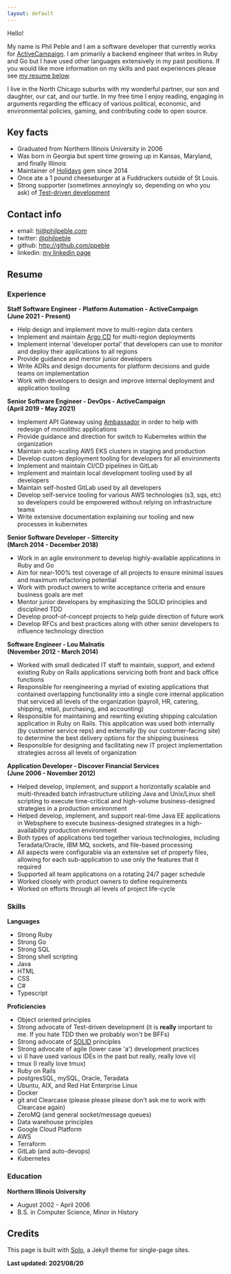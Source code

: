 ```yaml
---
layout: default
---
```


Hello!

My name is Phil Peble and I am a software developer that currently works for <a href='http://www.activecampaign.com'>ActiveCampaign</a>. I am primarily a backend engineer that writes in Ruby and Go but I have used other languages extensively in my past positions. If you would like more information on my skills and past experiences please see <a href='#resume'>my resume below</a>.

I live in the North Chicago suburbs with my wonderful partner, our son and daughter, our cat, and our turtle. In my free time I enjoy reading, engaging in arguments regarding the efficacy of various political, economic, and environmental policies, gaming, and contributing code to open source.

## Key facts

* Graduated from Northern Illinois University in 2006
* Was born in Georgia but spent time growing up in Kansas, Maryland, and finally Illinois
* Maintainer of <a href='http://github.com/holidays/holidays'>Holidays</a> gem since 2014
* Once ate a 1 pound cheeseburger at a Fuddruckers outside of St Louis.
* Strong supporter (sometimes annoyingly so, depending on who you ask) of <a href='https://en.wikipedia.org/wiki/Test-driven_development'>Test-driven development</a>

## Contact info

* email: <a href='mailto:hi@philpeble.com'>hi@philpeble.com</a>
* twitter: <a href='https://twitter.com/philpeble'>@philpeble</a>
* github: <a href='https://github.com/ppeble'>http://github.com/ppeble</a>
* linkedin: <a href='https://www.linkedin.com/in/phil-peble-9748974a/'>my linkedin page</a>

## Resume

<a name="resume"></a>

### Experience

<strong>Staff Software Engineer - Platform Automation - ActiveCampaign</strong><br/>
<strong>(June 2021 - Present)</strong>

<ul>
  <li>Help design and implement move to multi-region data centers</li>
  <li>Implement and maintain <a href='https://argoproj.github.io/argo-cd/'>Argo CD</a> for multi-region deployments</li>
  <li>Implement internal 'developer portal' that developers can use to monitor and deploy their applications to all regions</li>
  <li>Provide guidance and mentor junior developers</li>
  <li>Write ADRs and design documents for platform decisions and guide teams on implementation</li>
  <li>Work with developers to design and improve internal deployment and application tooling</li>
</ul>

<strong>Senior Software Engineer - DevOps - ActiveCampaign</strong><br/>
<strong>(April 2019 - May 2021)</strong>

<ul>
  <li>Implement API Gateway using <a href='https://www.getambassador.io/'>Ambassador</a> in order to help with redesign of monolithic applications</li>
  <li>Provide guidance and direction for switch to Kubernetes within the organization</li>
  <li>Maintain auto-scaling AWS EKS clusters in staging and production</li>
  <li>Develop custom deployment tooling for developers for all environments</li>
  <li>Implement and maintain CI/CD pipelines in GitLab</li>
  <li>Implement and maintain local development tooling used by all developers</li>
  <li>Maintain self-hosted GitLab used by all developers</li>
  <li>Develop self-service tooling for various AWS technologies (s3, sqs, etc) so developers could be empowered without relying on infrastructure teams</li>
  <li>Write extensive documentation explaining our tooling and new processes in kubernetes</li>
</ul>

<strong>Senior Software Developer - Sittercity</strong><br/>
<strong>(March 2014 - December 2018)</strong>

<ul>
  <li>Work in an agile environment to develop highly-available applications in Ruby and Go</li>
  <li>Aim for near-100% test coverage of all projects to ensure minimal issues and maximum refactoring potential</li>
  <li>Work with product owners to write acceptance criteria and ensure business goals are met</li>
  <li>Mentor junior developers by emphasizing the SOLID principles and disciplined TDD</li>
  <li>Develop proof-of-concept projects to help guide direction of future work</li>
  <li>Develop RFCs and best practices along with other senior developers to influence technology direction</li>
</ul>

<strong>Software Engineer - Lou Malnatis</strong><br/>
<strong>(November 2012 - March 2014)</strong>

<ul>
  <li>Worked with small dedicated IT staff to maintain, support, and extend existing Ruby on Rails applications servicing both front and back office functions</li>
  <li>Responsible for reengineering a myriad of existing applications that contained overlapping functionality into a single core internal application that serviced all levels of the organization (payroll, HR, catering, shipping, retail, purchasing, and accounting)</li>
  <li>Responsible for maintaining and rewriting existing shipping calculation application in Ruby on Rails. This application was used both internally (by customer service reps) and externally (by our customer-facing site) to determine the best delivery options for the shipping business</li>
  <li>Responsible for designing and facilitating new IT project implementation strategies across all levels of organization</li>
</ul>

<strong>Application Developer - Discover Financial Services</strong><br/>
<strong>(June 2006 - November 2012)</strong>
<ul>
  <li>Helped develop, implement, and support a horizontally scalable and multi-threaded batch infrastructure utilizing Java and Unix/Linux shell scripting to execute time-critical and high-volume business-designed strategies in a production environment</li>
  <li>Helped develop, implement, and support real-time Java EE applications in Websphere to execute business-designed strategies in a high-availability production environment</li>
  <li>Both types of applications tied together various technologies, including Teradata/Oracle, IBM MQ, sockets, and file-based processing</li>
  <li>All aspects were configurable via an extensive set of property files, allowing for each sub-application to use only the features that it required</li>
  <li>Supported all team applications on a rotating 24/7 pager schedule</li>
  <li>Worked closely with product owners to define requirements</li>
  <li>Worked on efforts through all levels of project life-cycle</li>
</ul>

### Skills

<strong>Languages</strong>
<ul>
  <li>Strong Ruby</li>
  <li>Strong Go</li>
  <li>Strong SQL</li>
  <li>Strong shell scripting</li>
  <li>Java</li>
  <li>HTML</li>
  <li>CSS</li>
  <li>C#</li>
  <li>Typescript</li>
</ul>

<strong>Proficiencies</strong>
<ul>
  <li>Object oriented principles</li>
  <li>Strong advocate of Test-driven development (it is <strong>really</strong> important to me. If you hate TDD then we probably won't be BFFs)</li>
  <li>Strong advocate of <a href='https://en.wikipedia.org/wiki/SOLID_(object-oriented_design)'>SOLID</a> principles</li>
  <li>Strong advocate of agile (lower case 'a') development practices</li>
  <li>vi (I have used various IDEs in the past but really, really love vi)</li>
  <li>tmux (I really love tmux)</li>
  <li>Ruby on Rails</li>
  <li>postgresSQL, mySQL, Oracle, Teradata</li>
  <li>Ubuntu, AIX, and Red Hat Enterprise Linux</li>
  <li>Docker</li>
  <li>git and Clearcase (please please please don't ask me to work with Clearcase again)</li>
  <li>ZeroMQ (and general socket/message queues)</li>
  <li>Data warehouse principles</li>
  <li>Google Cloud Platform</li>
  <li>AWS</li>
  <li>Terraform</li>
  <li>GitLab (and auto-devops)</li>
  <li>Kubernetes</li>
</ul>

### Education

<strong>Northern Illinois University</strong>
<ul>
  <li>August 2002 - April 2006</li>
  <li>B.S. in Computer Science, Minor in History</li>
</ul>

## Credits

This page is built with <a href='https://github.com/chibicode/solo/'>Solo</a>, a Jekyll theme for single-page sites.

<strong>Last updated: 2021/08/20</strong>
